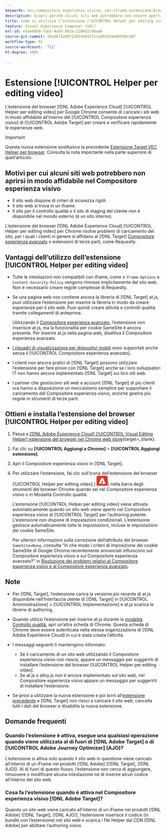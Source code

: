 ```yaml
---
keywords: vec;compositore esperienza visivo; vec;iframe;estensione;browser;domande frequenti
description: Scopri perché alcuni siti web potrebbero non essere aperti in modo affidabile nel [!UICONTROL Compositore esperienza visivo]. L’estensione del browser [!UICONTROL Helper per editing video] consente di caricare i siti web in modo affidabile nel Compositore esperienza visivo.
title: Come si utilizza l’estensione [!UICONTROL Helper per editing video]?
feature: Visual Experience Composer (VEC)
exl-id: e5aeb8b9-fab5-4ad4-882e-2106d2c9daab
source-git-commit: 30ad6712d9722854384721ca20d38a605930c4d7
workflow-type: ht
source-wordcount: '712'
ht-degree: 100%

---
```


# Estensione [!UICONTROL Helper per editing video]

L’estensione del browser [!DNL Adobe Experience Cloud] [!UICONTROL Helper per editing video] per Google Chrome consente di caricare i siti web in modo affidabile all’interno del [!UICONTROL Compositore esperienza visivo] di [!UICONTROL Adobe Target] per creare e verificare rapidamente le esperienze web.

>[!IMPORTANT]
>
>Questa nuova estensione sostituisce la precedente [Estensione Target VEC Helper per browser](/help/main/c-experiences/c-visual-experience-composer/r-troubleshoot-composer/vec-helper-browser-extension.md). Consulta la nota importante nella parte superiore di quell’articolo.

## Motivi per cui alcuni siti web potrebbero non aprirsi in modo affidabile nel Compositore esperienza visivo

* Il sito web dispone di criteri di sicurezza rigidi.
* Il sito web si trova in un iframe.
* Il sito per il controllo qualità o il sito di staging del cliente non è disponibile nel mondo esterno (è un sito interno).

L’estensione del browser [!DNL Adobe Experience Cloud] [!UICONTROL Helper per editing video] per Chrome risolve problemi di caricamento del sito, per i quali i clienti in genere si affidano al [!DNL Target] [Compositore esperienza avanzato](/help/main/administrating-target/visual-experience-composer-set-up.md#eec) o estensioni di terze parti, come Requestly.

## Vantaggi dell’utilizzo dell’estensione [!UICONTROL Helper per editing video]

* Tutte le intestazioni non compatibili con iframe, come `X-Frame-Options` e `Content-Security-Policy` vengono rimosse implicitamente dal sito web. Non è necessario creare regole complesse di Requestly.
* Se una pagina web non contiene ancora la libreria di [!DNL Target] at.js, puoi utilizzare l’estensione per inserire la libreria in modo da creare esperienze per il sito web. Puoi quindi creare attività e controlli qualità tramite collegamenti di anteprima.

   Utilizzando il [Compositore esperienza avanzato](/help/main/administrating-target/visual-experience-composer-set-up.md#eec), l’estensione non inserisce at.js, ma la funzionalità per cookie SameSite è ancora presente. Per inserire at.js nella pagina web, disattiva il Compositore esperienza avanzato.

* [I riquadri di visualizzazione per dispositivi mobili](/help/main/c-experiences/c-visual-experience-composer/mobile-viewports.md) sono supportati anche senza il [!UICONTROL Compositore esperienza avanzato].
* I clienti non ancora pratici di [!DNL Target] possono utilizzare l’estensione per fare prove con [!DNL Target] anche se i loro sviluppatori IT non hanno ancora implementato [!DNL Target] sui loro siti web.
* I partner che gestiscono siti web e account [!DNL Target] di più clienti ora hanno a disposizione un meccanismo semplice per supportare il caricamento del Compositore esperienza visivo, anziché gestire più regole in strumenti di terze parti.

## Ottieni e installa l’estensione del browser [!UICONTROL Helper per editing video]

1. Passa a [[!DNL Adobe Experience Cloud] [!UICONTROL Visual Editing Helper] estensione del browser nel Chrome web store](https://chrome.google.com/webstore/detail/adobe-experience-cloud-vi/kgmjjkfjacffaebgpkpcllakjifppnca){target=_blank}.
1. Fai clic su **[!UICONTROL Aggiungi a Chrome]** > **[!UICONTROL Aggiungi estensione]**.
1. Apri il Compositore esperienza visivo in [!DNL Target].
1. Per utilizzare l’estensione, fai clic sull’icona dell’estensione del browser [!UICONTROL Helper per editing video] (![icona Estensione editing video](/help/main/c-experiences/c-visual-experience-composer/r-troubleshoot-composer/assets/visual-editing-helper.png)) nella barra degli strumenti del browser Chrome quando sei nel Compositore esperienza visivo o in Modalità Controllo qualità.

   L’estensione [!UICONTROL Helper per editing video] viene attivata automaticamente quando un sito web viene aperto nel Compositore esperienza visivo di [!UICONTROL Target] per l’authoring potente. L’estensione non dispone di impostazioni condizionali. L’estensione gestisce automaticamente tutte le impostazioni, incluse le impostazioni dei cookie SameSite.

   Per ulteriori informazioni sulla correzione dell’attributo del browser `SameSite=None`, consulta “In che modo i criteri di imposizione dei cookie SameSite di Google Chrome recentemente annunciati influiscono sul Compositore esperienza visivo e sul Compositore esperienza avanzato?” in [Risoluzione dei problemi relativi al Compositore esperienza visivo e al Compositore esperienza avanzato](/help/main/c-experiences/c-visual-experience-composer/r-troubleshoot-composer/issues-related-to-the-visual-experience-composer-vec-and-enhanced-experience-composer-eec.md).

## Note

* Per [!DNL Target], l’estensione carica la versione più recente di at.js disponibile nell’Interfaccia utente di [!DNL Target] in [!UICONTROL Amministrazione] > [!UICONTROL Implementazione] e at.js scarica le librerie di authoring.
* Quando utilizzi l’estensione per inserire at.js durante la [modalità Controllo qualità](/help/main/c-activities/c-activity-qa/activity-qa.md), apri un’altra scheda di Chrome. Questa scheda di Chrome deve essere autenticata nella stessa organizzazione di [!DNL Adobe Experience Cloud] in cui è stata creata l’attività.
* I messaggi seguenti ti mantengono informato:

   * Se il caricamento di un sito web utilizzando il Compositore esperienza visivo non riesce, appare un messaggio per suggerirti di installare l’estensione del browser [!UICONTROL Helper per editing video].
   * Se at.js o alloy.js non è ancora implementato sul sito web, nel Compositore esperienza visivo appare un messaggio per suggerirti di installare l’estensione.
* Se provi a utilizzare la nuova estensione e poi torni all’[estensione precedente](/help/main/c-experiences/c-visual-experience-composer/r-troubleshoot-composer/vec-helper-browser-extension.md) e [!DNL Target] non riesci a caricare il sito web, cancella tutti i dati del browser e disabilita la nuova estensione.

## Domande frequenti

### Quando l’estensione è attiva, esegue una qualsiasi operazione quando viene utilizzata al di fuori di [!DNL Adobe Target] o di [!UICONTROL Adobe Journey Optimizer] (AJO)?

L’estensione si attiva solo quando il sito web in questione viene caricato all’interno di un iFrame nei prodotti [!DNL Adobe] ([!DNL Target], [!DNL AJO]). Al di fuori di questo flusso, l’estensione non cerca di aggiungere, rimuovere o modificare alcuna intestazione né di inserire alcun codice all’interno del sito web.

### Cosa fa l’estensione quando è attiva nel Compositore esperienza visivo [!DNL Adobe Target]?

Quando un sito web viene caricato all’interno di un iFrame nei prodotti [!DNL Adobe] ([!DNL Target], [!DNL AJO]), l’estensione inserisce il codice (in bundle con l’estensione) nel sito web e scarica i file Helper dal CDN [!DNL Adobe] per abilitare l’authoring visivo.

